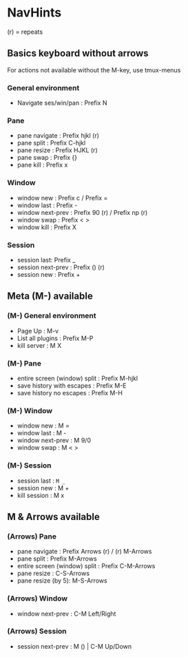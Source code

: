 # NavHints

(r) = repeats

## Basics keyboard without arrows

For actions not available without the M-key, use tmux-menus

### General environment

- Navigate ses/win/pan : Prefix N

### Pane

- pane navigate : Prefix hjkl (r)
- pane split : Prefix C-hjkl
- pane resize : Prefix HJKL (r)
- pane swap : Prefix {}
- pane kill : Prefix x

### Window

- window new : Prefix c / Prefix =
- window last : Prefix -
- window next-prev : Prefix 90 (r) / Prefix np (r)
- window swap : Prefix < >
- window kill : Prefix X

### Session

- session last: Prefix \_
- session next-prev : Prefix () (r)
- session new : Prefix +

## Meta (M-) available

### (M-) General environment

- Page Up : M-v
- List all plugins : Prefix M-P
- kill server : M X

### (M-) Pane

- entire screen (window) split : Prefix M-hjkl
- save history with escapes : Prefix M-E
- save history no escapes : Prefix M-H

### (M-) Window

- window new : M =
- window last : M -
- window next-prev : M 9/0
- window swap : M < >

### (M-) Session

- session last : `M _`
- session new : M +
- kill session : M x

## M & Arrows available

### (Arrows) Pane

- pane navigate : Prefix Arrows (r) / (r) M-Arrows
- pane split : Prefix M-Arrows
- entire screen (window) split : Prefix C-M-Arrows
- pane resize : C-S-Arrows
- pane resize (by 5): M-S-Arrows

### (Arrows) Window

- window next-prev : C-M Left/Right

### (Arrows) Session

- session next-prev : M () | C-M Up/Down

